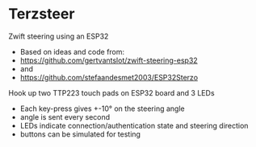 # Terzsteer

Zwift steering using an ESP32
 * Based on ideas and code from:
 * https://github.com/gertvantslot/zwift-steering-esp32
 * and
 * https://github.com/stefaandesmet2003/ESP32Sterzo
  
Hook up two TTP223 touch pads on ESP32 board and 3 LEDs
 * Each key-press gives +-10° on the steering angle
 * angle is sent every second
 * LEDs indicate connection/authentication state and steering direction
 * buttons can be simulated for testing

